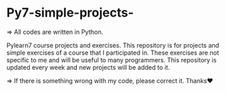 # Py7-simple-projects-

=> All codes are written in Python.

Pylearn7 course projects and exercises.
This repository is for projects and simple exercises of a course that I participated in.
These exercises are not specific to me and will be useful to many programmers.
This repository is updated every week and new projects will be added to it.

=> If there is something wrong with my code, please correct it.
Thanks❤

